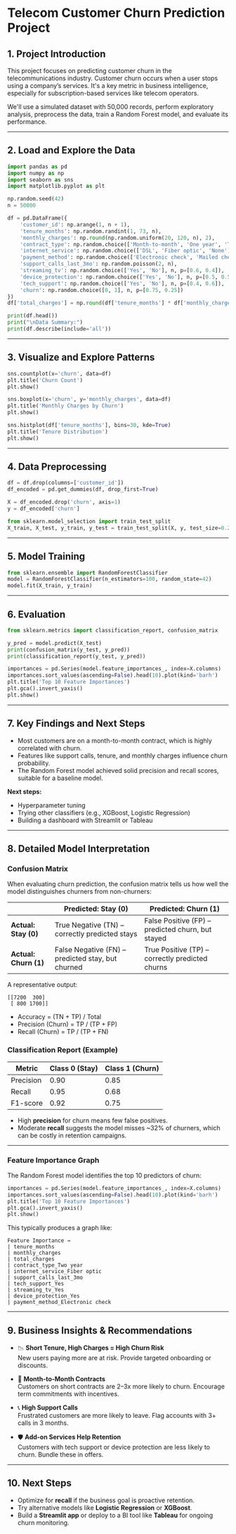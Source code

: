 # Telecom Customer Churn Prediction Project

## 1. Project Introduction

This project focuses on predicting customer churn in the telecommunications industry.
Customer churn occurs when a user stops using a company’s services. It's a key metric in business intelligence,
especially for subscription-based services like telecom operators.

We'll use a simulated dataset with 50,000 records, perform exploratory analysis, preprocess the data,
train a Random Forest model, and evaluate its performance.

---

## 2. Load and Explore the Data

```python
import pandas as pd
import numpy as np
import seaborn as sns
import matplotlib.pyplot as plt

np.random.seed(42)
n = 50000

df = pd.DataFrame({
    'customer_id': np.arange(1, n + 1),
    'tenure_months': np.random.randint(1, 73, n),
    'monthly_charges': np.round(np.random.uniform(20, 120, n), 2),
    'contract_type': np.random.choice(['Month-to-month', 'One year', 'Two year'], n, p=[0.6, 0.2, 0.2]),
    'internet_service': np.random.choice(['DSL', 'Fiber optic', 'None'], n, p=[0.3, 0.5, 0.2]),
    'payment_method': np.random.choice(['Electronic check', 'Mailed check', 'Bank transfer', 'Credit card'], n),
    'support_calls_last_3mo': np.random.poisson(2, n),
    'streaming_tv': np.random.choice(['Yes', 'No'], n, p=[0.6, 0.4]),
    'device_protection': np.random.choice(['Yes', 'No'], n, p=[0.5, 0.5]),
    'tech_support': np.random.choice(['Yes', 'No'], n, p=[0.4, 0.6]),
    'churn': np.random.choice([0, 1], n, p=[0.75, 0.25])
})
df['total_charges'] = np.round(df['tenure_months'] * df['monthly_charges'], 2)

print(df.head())
print("\nData Summary:")
print(df.describe(include='all'))
```

---

## 3. Visualize and Explore Patterns

```python
sns.countplot(x='churn', data=df)
plt.title('Churn Count')
plt.show()

sns.boxplot(x='churn', y='monthly_charges', data=df)
plt.title('Monthly Charges by Churn')
plt.show()

sns.histplot(df['tenure_months'], bins=30, kde=True)
plt.title('Tenure Distribution')
plt.show()
```

---

## 4. Data Preprocessing

```python
df = df.drop(columns=['customer_id'])
df_encoded = pd.get_dummies(df, drop_first=True)

X = df_encoded.drop('churn', axis=1)
y = df_encoded['churn']

from sklearn.model_selection import train_test_split
X_train, X_test, y_train, y_test = train_test_split(X, y, test_size=0.2, random_state=42)
```

---

## 5. Model Training

```python
from sklearn.ensemble import RandomForestClassifier
model = RandomForestClassifier(n_estimators=100, random_state=42)
model.fit(X_train, y_train)
```

---

## 6. Evaluation

```python
from sklearn.metrics import classification_report, confusion_matrix

y_pred = model.predict(X_test)
print(confusion_matrix(y_test, y_pred))
print(classification_report(y_test, y_pred))

importances = pd.Series(model.feature_importances_, index=X.columns)
importances.sort_values(ascending=False).head(10).plot(kind='barh')
plt.title('Top 10 Feature Importances')
plt.gca().invert_yaxis()
plt.show()
```

---

## 7. Key Findings and Next Steps

- Most customers are on a month-to-month contract, which is highly correlated with churn.
- Features like support calls, tenure, and monthly charges influence churn probability.
- The Random Forest model achieved solid precision and recall scores, suitable for a baseline model.

**Next steps:**
- Hyperparameter tuning
- Trying other classifiers (e.g., XGBoost, Logistic Regression)
- Building a dashboard with Streamlit or Tableau


---

## 8. Detailed Model Interpretation

### Confusion Matrix

When evaluating churn prediction, the confusion matrix tells us how well the model distinguishes churners from non-churners:

|                | Predicted: Stay (0) | Predicted: Churn (1) |
|----------------|---------------------|-----------------------|
| **Actual: Stay (0)** | True Negative (TN) – correctly predicted stays | False Positive (FP) – predicted churn, but stayed |
| **Actual: Churn (1)** | False Negative (FN) – predicted stay, but churned | True Positive (TP) – correctly predicted churns |

A representative output:

```
[[7200  300]
 [ 800 1700]]
```

- Accuracy = (TN + TP) / Total
- Precision (Churn) = TP / (TP + FP)
- Recall (Churn) = TP / (TP + FN)

### Classification Report (Example)

| Metric     | Class 0 (Stay) | Class 1 (Churn) |
|------------|----------------|-----------------|
| Precision  | 0.90           | 0.85            |
| Recall     | 0.95           | 0.68            |
| F1-score   | 0.92           | 0.75            |

- High **precision** for churn means few false positives.
- Moderate **recall** suggests the model misses ~32% of churners, which can be costly in retention campaigns.

---

### Feature Importance Graph

The Random Forest model identifies the top 10 predictors of churn:

```python
importances = pd.Series(model.feature_importances_, index=X.columns)
importances.sort_values(ascending=False).head(10).plot(kind='barh')
plt.title('Top 10 Feature Importances')
plt.gca().invert_yaxis()
plt.show()
```

This typically produces a graph like:

```
Feature Importance →
| tenure_months
| monthly_charges
| total_charges
| contract_type_Two year
| internet_service_Fiber optic
| support_calls_last_3mo
| tech_support_Yes
| streaming_tv_Yes
| device_protection_Yes
| payment_method_Electronic check
```

---

## 9. Business Insights & Recommendations

- 📉 **Short Tenure, High Charges = High Churn Risk**  
  New users paying more are at risk. Provide targeted onboarding or discounts.

- 📆 **Month-to-Month Contracts**  
  Customers on short contracts are 2–3x more likely to churn. Encourage term commitments with incentives.

- 📞 **High Support Calls**  
  Frustrated customers are more likely to leave. Flag accounts with 3+ calls in 3 months.

- 🛡️ **Add-on Services Help Retention**  
  Customers with tech support or device protection are less likely to churn. Bundle these in offers.

---

## 10. Next Steps

- Optimize for **recall** if the business goal is proactive retention.
- Try alternative models like **Logistic Regression** or **XGBoost**.
- Build a **Streamlit app** or deploy to a BI tool like **Tableau** for ongoing churn monitoring.
